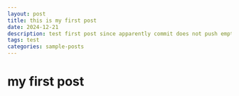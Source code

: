 ```yaml
---
layout: post
title: this is my first post
date: 2024-12-21
description: test first post since apparently commit does not push empty folder
tags: test
categories: sample-posts
---
```


# my first post